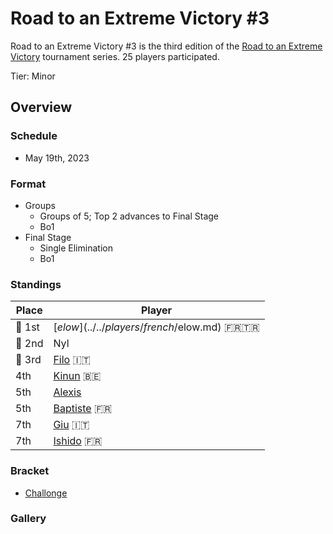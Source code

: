 # Road to an Extreme Victory #3

Road to an Extreme Victory #3 is the third edition of the [Road to an Extreme Victory](rtaxvmain.md) tournament series.
25 players participated.

Tier: Minor

## Overview

### Schedule
- May 19th, 2023

### Format
- Groups
  - Groups of 5; Top 2 advances to Final Stage
  - Bo1
- Final Stage
  - Single Elimination
  - Bo1

### Standings

|Place|Player|
|-|-|
|:1st_place_medal: 1st|[$elow](../../players/french/$elow.md) :fr::tr:|
|:2nd_place_medal: 2nd|Nyl|
|:3rd_place_medal: 3rd|[Filo](../../players/italian/filo.md) :it:|
|4th|[Kinun](../../players/belgian/kinun.md) :belgium:|
|5th|[Alexis](../../players/french/alexis.md)|
|5th|[Baptiste](../../players/french/baptiste.md) :fr:|
|7th|[Giu](../../players/italian/giu.md) :it:|
|7th|[Ishido](../../players/french/ishido.md) :fr:|

### Bracket
- [Challonge](https://challonge.com/rtaxv3)

### Gallery
